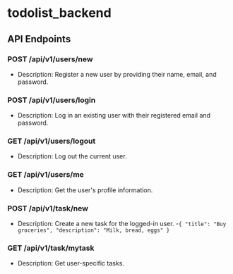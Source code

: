 # todolist_backend
## API Endpoints

### POST /api/v1/users/new

- Description: Register a new user by providing their name, email, and password.

### POST /api/v1/users/login

- Description: Log in an existing user with their registered email and password.

### GET /api/v1/users/logout

- Description: Log out the current user.

### GET /api/v1/users/me

- Description: Get the user's profile information.

### POST /api/v1/task/new

- Description: Create a new task for the logged-in user.
-`{
  "title": "Buy groceries",
  "description": "Milk, bread, eggs"
}`

### GET /api/v1/task/mytask

- Description: Get user-specific tasks.
